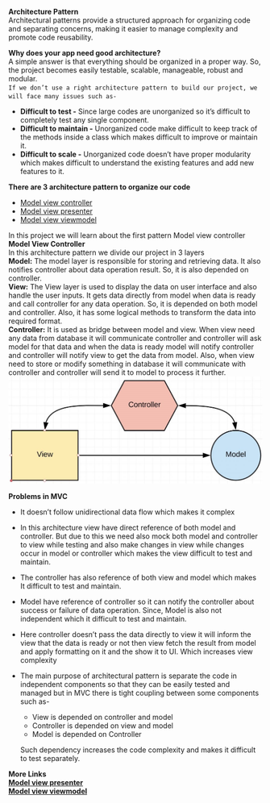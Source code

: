 __Architecture Pattern__  
Architectural patterns provide a structured approach for organizing code and separating concerns, making it easier to manage complexity and promote code reusability.  

__Why does your app need good architecture?__  
A simple answer is that everything should be organized in a proper way. So, the project becomes easily testable, scalable, manageable, robust and modular.  
`If we don’t use a right architecture pattern to build our project, we will face many issues such as-`
- __Difficult to test -__ Since large codes are unorganized so it’s difficult to completely test any single component.
- __Difficult to maintain -__ Unorganized code make difficult to keep track of the methods inside a class which makes difficult to improve or maintain it.
- __Difficult to scale -__ Unorganized code doesn’t have proper modularity which makes difficult to understand the existing features and add new features to it.

__There are 3 architecture pattern to organize our code__  
- [Model view controller](https://github.com/riteshpandey5102/MVC-Demo)
- [Model view presenter](https://github.com/riteshpandey5102/MVP-Demo)
- [Model view viewmodel](https://github.com/riteshpandey5102/MVVM-Demo)

In this project we will learn about the first pattern Model view controller   
__Model View Controller__  
In this architecture pattern we divide our project in 3 layers  
__Model:__ The model layer is responsible for storing and retrieving data. It also notifies controller about data operation result. So, it is also depended on controller.  
__View:__ The View layer is used to display the data on user interface and also handle the user inputs.
It gets data directly from model when data is ready and call controller for any data operation. So, it is depended on both model and controller. Also, it has some logical methods to transform the data into required format.  
__Controller:__ It is used as bridge between model and view. 
When view need any data from database it will communicate controller and controller will ask model for that data and when the data is ready model will notify controller and controller will notify view to get the data from model. 
Also, when view need to store or modify something in database it will communicate with controller and controller will send it to model to process it further.  
![Model View Controller](https://github.com/riteshpandey5102/MVC-Demo/blob/master/MVC.jpg?raw=true)

__Problems in MVC__  
- It doesn’t follow unidirectional data flow which makes it complex
- In this architecture view have direct reference of both model and controller. But due to this we need also mock both model and controller to view while testing and also make changes in view while changes occur in model or controller which makes the view difficult to test and maintain.
- The controller has also reference of both view and model which makes It difficult to test and maintain.
- Model have reference of controller so it can notify the controller about success or failure of data operation. Since, Model is also not independent which it difficult to test and maintain.
- Here controller doesn’t pass the data directly to view it will inform the view that the data is ready or not then view fetch the result from model and apply formatting on it and the show it to UI. Which increases view complexity
- The main purpose of architectural pattern is separate the code in independent components so that they can be easily tested and managed but in MVC there is tight coupling between some components such as-
    - View is depended on controller and model 
    - Controller is depended on view and model
    - Model is depended on Controller
  
     Such dependency increases the code complexity and makes it difficult to test separately.

__More Links__  
__[Model view presenter](https://github.com/riteshpandey5102/MVP-Demo)__  
__[Model view viewmodel](https://github.com/riteshpandey5102/MVVM-Demo)__  

